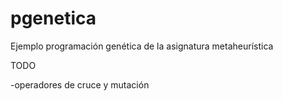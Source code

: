 # pgenetica
Ejemplo programación genética de la asignatura metaheurística

TODO

-operadores de cruce y mutación

